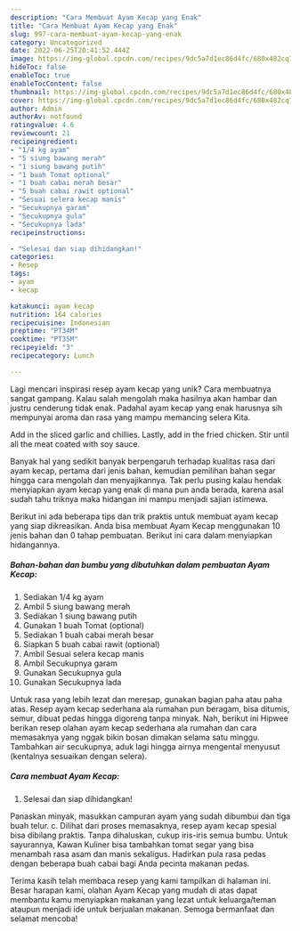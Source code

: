 ```yaml
---
description: "Cara Membuat Ayam Kecap yang Enak"
title: "Cara Membuat Ayam Kecap yang Enak"
slug: 997-cara-membuat-ayam-kecap-yang-enak
category: Uncategorized
date: 2022-06-25T20:41:52.444Z
image: https://img-global.cpcdn.com/recipes/9dc5a7d1ec86d4fc/680x482cq70/ayam-kecap-foto-resep-utama.jpg
hideToc: false
enableToc: true
enableTocContent: false
thumbnail: https://img-global.cpcdn.com/recipes/9dc5a7d1ec86d4fc/680x482cq70/ayam-kecap-foto-resep-utama.jpg
cover: https://img-global.cpcdn.com/recipes/9dc5a7d1ec86d4fc/680x482cq70/ayam-kecap-foto-resep-utama.jpg
author: Admin
authorAv: notfound
ratingvalue: 4.6
reviewcount: 21
recipeingredient:
- "1/4 kg ayam"
- "5 siung bawang merah"
- "1 siung bawang putih"
- "1 buah Tomat optional"
- "1 buah cabai merah besar"
- "5 buah cabai rawit optional"
- "Sesuai selera kecap manis"
- "Secukupnya garam"
- "Secukupnya gula"
- "Secukupnya lada"
recipeinstructions:

- "Selesai dan siap dihidangkan!"
categories:
- Resep
tags:
- ayam
- kecap

katakunci: ayam kecap 
nutrition: 164 calories
recipecuisine: Indonesian
preptime: "PT34M"
cooktime: "PT35M"
recipeyield: "3"
recipecategory: Lunch

---
```





Lagi mencari inspirasi resep ayam kecap yang unik? Cara membuatnya sangat gampang. Kalau salah mengolah maka hasilnya akan hambar dan justru cenderung tidak enak. Padahal ayam kecap yang enak harusnya sih mempunyai aroma dan rasa yang mampu memancing selera Kita.





Add in the sliced garlic and chillies. Lastly, add in the fried chicken. Stir until all the meat coated with soy sauce.

Banyak hal yang sedikit banyak berpengaruh terhadap kualitas rasa dari ayam kecap, pertama dari jenis bahan, kemudian pemilihan bahan segar hingga cara mengolah dan menyajikannya. Tak perlu pusing kalau hendak menyiapkan ayam kecap yang enak di mana pun anda berada, karena asal sudah tahu triknya maka hidangan ini mampu menjadi sajian istimewa.






Berikut ini ada beberapa tips dan trik praktis untuk membuat ayam kecap yang siap dikreasikan. Anda bisa membuat Ayam Kecap menggunakan 10 jenis bahan dan 0 tahap pembuatan. Berikut ini cara dalam menyiapkan hidangannya.

<!--inarticleads1-->

##### Bahan-bahan dan bumbu yang dibutuhkan dalam pembuatan Ayam Kecap:

1. Sediakan 1/4 kg ayam
1. Ambil 5 siung bawang merah
1. Sediakan 1 siung bawang putih
1. Gunakan 1 buah Tomat (optional)
1. Sediakan 1 buah cabai merah besar
1. Siapkan 5 buah cabai rawit (optional)
1. Ambil Sesuai selera kecap manis
1. Ambil Secukupnya garam
1. Gunakan Secukupnya gula
1. Gunakan Secukupnya lada


Untuk rasa yang lebih lezat dan meresap, gunakan bagian paha atau paha atas. Resep ayam kecap sederhana ala rumahan pun beragam, bisa ditumis, semur, dibuat pedas hingga digoreng tanpa minyak. Nah, berikut ini Hipwee berikan resep olahan ayam kecap sederhana ala rumahan dan cara memasaknya yang nggak bikin bosan dimakan selama satu minggu. Tambahkan air secukupnya, aduk lagi hingga airnya mengental menyusut (kentalnya sesuaikan dengan selera). 

<!--inarticleads2-->

##### Cara membuat Ayam Kecap:


1. Selesai dan siap dihidangkan!

Panaskan minyak, masukkan campuran ayam yang sudah dibumbui dan tiga buah telur. c. Dilihat dari proses memasaknya, resep ayam kecap spesial bisa dibilang praktis. Tanpa dihaluskan, cukup iris-iris semua bumbu. Untuk sayurannya, Kawan Kuliner bisa tambahkan tomat segar yang bisa menambah rasa asam dan manis sekaligus. Hadirkan pula rasa pedas dengan beberapa buah cabai bagi Anda pecinta makanan pedas. 

Terima kasih telah membaca resep yang kami tampilkan di halaman ini. Besar harapan kami, olahan Ayam Kecap yang mudah di atas dapat membantu kamu menyiapkan makanan yang lezat untuk keluarga/teman ataupun menjadi ide untuk berjualan makanan. Semoga bermanfaat dan selamat mencoba!
